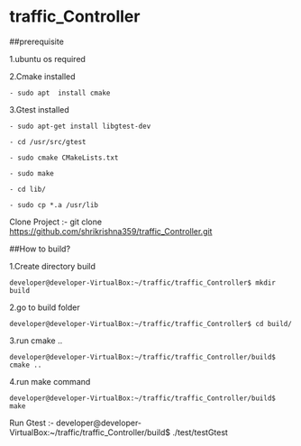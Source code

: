 # traffic_Controller

##prerequisite

1.ubuntu os required

2.Cmake installed

	- sudo apt  install cmake
 
3.Gtest installed

	- sudo apt-get install libgtest-dev
 
	- cd /usr/src/gtest
 
	- sudo cmake CMakeLists.txt
 
	- sudo make
 
	- cd lib/
 
	- sudo cp *.a /usr/lib
 

Clone Project :- git clone https://github.com/shrikrishna359/traffic_Controller.git

##How to build?

1.Create directory build

	developer@developer-VirtualBox:~/traffic/traffic_Controller$ mkdir build

2.go to build folder

	developer@developer-VirtualBox:~/traffic/traffic_Controller$ cd build/
	
3.run cmake ..

	developer@developer-VirtualBox:~/traffic/traffic_Controller/build$ cmake ..

4.run make command

	developer@developer-VirtualBox:~/traffic/traffic_Controller/build$ make
	
Run Gtest :- developer@developer-VirtualBox:~/traffic/traffic_Controller/build$ ./test/testGtest



